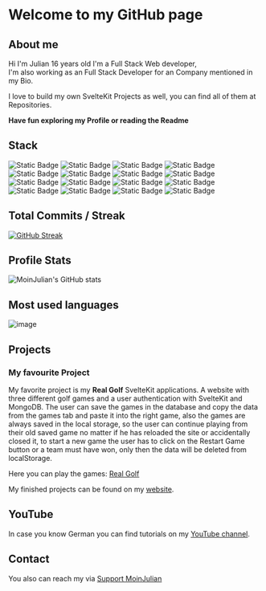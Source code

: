 # Welcome to my GitHub page

## About me

Hi I'm Julian 16 years old 
I'm a Full Stack Web developer,  
I'm also working as an Full Stack Developer for an Company mentioned in my Bio.

I love to build my own SvelteKit Projects as well, you can find all of them at Repositories.

**Have fun exploring my Profile or reading the Readme**

## Stack

![Static Badge](https://img.shields.io/badge/SvelteKit-orangered?style=for-the-badge&logo=svelte&labelColor=grey) ![Static Badge](https://img.shields.io/badge/Svelte-orangered?style=for-the-badge&logo=svelte&labelColor=grey) ![Static Badge](https://img.shields.io/badge/Typescript-blue?style=for-the-badge&logo=typescript&labelColor=grey) ![Static Badge](https://img.shields.io/badge/JavaScript-yellow?style=for-the-badge&logo=javascript&labelColor=grey) ![Static Badge](https://img.shields.io/badge/Sass-pink?style=for-the-badge&logo=sass&labelColor=grey) ![Static Badge](https://img.shields.io/badge/CSS-purple?style=for-the-badge&logo=css3&labelColor=grey) ![Static Badge](https://img.shields.io/badge/MongoDB-green?style=for-the-badge&logo=mongodb&labelColor=grey) ![Static Badge](https://img.shields.io/badge/GitHub-lightgrey?style=for-the-badge&logo=github&labelColor=grey) ![Static Badge](https://img.shields.io/badge/VSCode-blue?style=for-the-badge&logo=visualstudiocode&labelColor=grey)  ![Static Badge](https://img.shields.io/badge/Netlify-teal?style=for-the-badge&logo=netlify&labelColor=grey) ![Static Badge](https://img.shields.io/badge/Contao-orange?style=for-the-badge&logo=contao&labelColor=grey)  ![Static Badge](https://img.shields.io/badge/Python-blue?style=for-the-badge&logo=python&labelColor=grey) ![Static Badge](https://img.shields.io/badge/Java-brown?style=for-the-badge&logo=openjdk&labelColor=grey) ![Static Badge](https://img.shields.io/badge/Astro-purple?style=for-the-badge&logo=astro&labelColor=grey) ![Static Badge](https://img.shields.io/badge/Markdown-darkblue?style=for-the-badge&logo=markdown&labelColor=grey) ![Static Badge](https://img.shields.io/badge/Vue-teal?style=for-the-badge&logo=vue.js&labelColor=grey)


## Total Commits / Streak

[![GitHub Streak](https://streak-stats.demolab.com?user=MoinJulian&theme=dark&mode=weekly)](https://git.io/streak-stats)

## Profile Stats

![MoinJulian's GitHub stats](https://github-readme-stats.vercel.app/api?username=moinjulian&show_icons=true&theme=dark&show=prs_merged,prs_merged_percentage&include_all_commits=true&rank_icon=percentile)

## Most used languages

![image](https://github-readme-stats.vercel.app/api/top-langs/?username=moinjulian&layout=pie&langs_count=20&theme=dark&exclude_repo=Golf)

## Projects

### My favourite Project

My favorite project is my **Real Golf** SvelteKit applications. 
A website with three different golf games and a user authentication with SvelteKit 
and MongoDB. The user can save the games in the database and copy the data from the 
games tab and paste it into the right game, also the games are always saved in the local 
storage, so the user can continue playing from their old saved game no matter if he has
reloaded the site or accidentally closed it, to start a new game the user has to click 
on the Restart Game button or a team must have won, only then the data will be deleted 
from localStorage.

Here you can play the games: [Real Golf](https://realgolf.games)

My finished projects can be found on my [website](https://moinjulian.com).

## YouTube

In case you know German you can find tutorials on my [YouTube channel](https://www.youtube.com/@moinjulian).

## Contact

You also can reach my via [Support MoinJulian](support@moinjulian.com)
